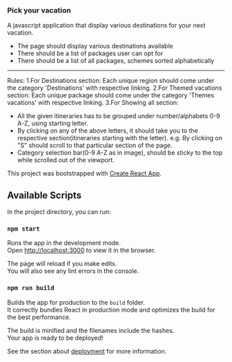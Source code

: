 ### Pick your vacation

A javascript application that display various destinations for your next vacation.

- The page should display various destinations available
- There should be a list of packages user can opt for
- There should be a list of all packages, schemes sorted alphabetically

**********
Rules:
1.For Destinations section:
    Each unique region should come under the category 'Destinations' with respective linking.
2.For Themed vacations section:
    Each unique package should come under the category 'Themes vacations' with respective linking.
3.For Showing all section:
   - All the given itineraries has to be grouped under number/alphabets 0-9 A-Z, using starting letter.
   - By clicking on any of the above letters, it should take you to the respective section(itineraries starting with the letter). e.g. By clicking on "S" should scroll to that particular section of the page.
   - Category selection bar(0-9 A-Z as in image), should be sticky to the top while scrolled out of the viewport.

This project was bootstrapped with [Create React App](https://github.com/facebook/create-react-app).

## Available Scripts

In the project directory, you can run:

### `npm start`

Runs the app in the development mode.<br>
Open [http://localhost:3000](http://localhost:3000) to view it in the browser.

The page will reload if you make edits.<br>
You will also see any lint errors in the console.

### `npm run build`

Builds the app for production to the `build` folder.<br>
It correctly bundles React in production mode and optimizes the build for the best performance.

The build is minified and the filenames include the hashes.<br>
Your app is ready to be deployed!

See the section about [deployment](https://facebook.github.io/create-react-app/docs/deployment) for more information.

